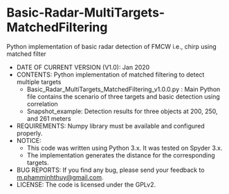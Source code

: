 # Basic-Radar-MultiTargets-MatchedFiltering
Python implementation of basic radar detection of FMCW i.e., chirp using matched filter

* DATE OF CURRENT VERSION (V1.0): Jan 2020 
* CONTENTS: Python implementation of matched filtering to detect multiple targets
  - Basic_Radar_MultiTargets_MatchedFiltering_v1.0.0.py : Main Python file contains the scenario of three targets and basic detection using correlation
  - Snapshot_example: Detection results for three objects at 200, 250, and 261 meters
* REQUIREMENTS: Numpy library must be available and configured properly. 
* NOTICE:
  - This code was written using Python 3.x. It was tested on Spyder 3.x. 
  - The implementation generates the distance for the corresponding targets.
* BUG REPORTS: If you find any bug, please send your feedback to m.phamminhthuy@gmail.com.
* LICENSE: The code is licensed under the GPLv2.
